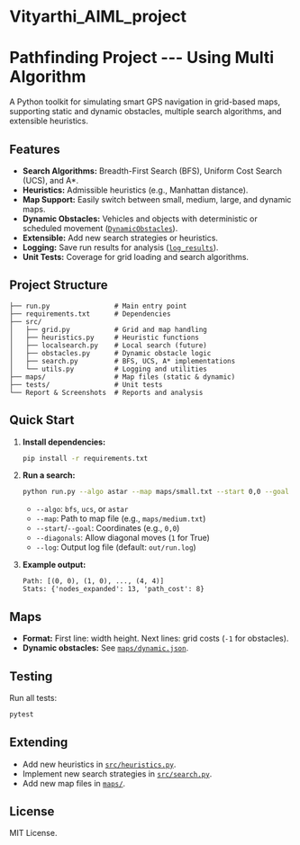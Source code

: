 # Vityarthi_AIML_project
# Pathfinding Project --- Using Multi Algorithm

A Python toolkit for simulating smart GPS navigation in grid-based maps, supporting static and dynamic obstacles, multiple search algorithms, and extensible heuristics.

## Features

- **Search Algorithms:** Breadth-First Search (BFS), Uniform Cost Search (UCS), and A*.
- **Heuristics:** Admissible heuristics (e.g., Manhattan distance).
- **Map Support:** Easily switch between small, medium, large, and dynamic maps.
- **Dynamic Obstacles:** Vehicles and objects with deterministic or scheduled movement ([`DynamicObstacles`](src/obstacles.py)).
- **Extensible:** Add new search strategies or heuristics.
- **Logging:** Save run results for analysis ([`log_results`](src/utils.py)).
- **Unit Tests:** Coverage for grid loading and search algorithms.

## Project Structure

```
├── run.py                # Main entry point
├── requirements.txt      # Dependencies
├── src/
│   ├── grid.py           # Grid and map handling
│   ├── heuristics.py     # Heuristic functions
│   ├── localsearch.py    # Local search (future)
│   ├── obstacles.py      # Dynamic obstacle logic
│   ├── search.py         # BFS, UCS, A* implementations
│   └── utils.py          # Logging and utilities
├── maps/                 # Map files (static & dynamic)
├── tests/                # Unit tests
└── Report & Screenshots  # Reports and analysis
```

## Quick Start

1. **Install dependencies:**
   ```bash
   pip install -r requirements.txt
   ```

2. **Run a search:**
   ```bash
   python run.py --algo astar --map maps/small.txt --start 0,0 --goal 4,4
   ```

   - `--algo`: `bfs`, `ucs`, or `astar`
   - `--map`: Path to map file (e.g., `maps/medium.txt`)
   - `--start`/`--goal`: Coordinates (e.g., `0,0`)
   - `--diagonals`: Allow diagonal moves (`1` for True)
   - `--log`: Output log file (default: `out/run.log`)

3. **Example output:**
   ```
   Path: [(0, 0), (1, 0), ..., (4, 4)]
   Stats: {'nodes_expanded': 13, 'path_cost': 8}
   ```

## Maps

- **Format:** First line: width height. Next lines: grid costs (`-1` for obstacles).
- **Dynamic obstacles:** See [`maps/dynamic.json`](maps/dynamic.json).

## Testing

Run all tests:
```bash
pytest
```

## Extending

- Add new heuristics in [`src/heuristics.py`](src/heuristics.py).
- Implement new search strategies in [`src/search.py`](src/search.py).
- Add new map files in [`maps/`](maps/).

## License

MIT License.

